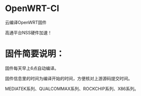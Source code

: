# OpenWRT-CI
云编译OpenWRT固件

高通平台NSS硬件加速！

# 固件简要说明：

固件每天早上6点自动编译。

固件信息里的时间为编译开始的时间，方便核对上游源码提交时间。

MEDIATEK系列、QUALCOMMAX系列、ROCKCHIP系列、X86系列。
